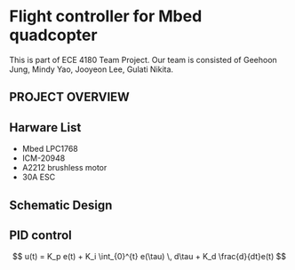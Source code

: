 # Flight controller for Mbed quadcopter
This is part of ECE 4180 Team Project.
Our team is consisted of Geehoon Jung, Mindy Yao, Jooyeon Lee, Gulati Nikita.

## PROJECT OVERVIEW

## Harware List
- Mbed LPC1768
- ICM-20948
- A2212 brushless motor
- 30A ESC

## Schematic Design

## PID control
$$ u(t) = K_p e(t) + K_i \int_{0}^{t} e(\tau) \, d\tau + K_d \frac{d}{dt}e(t) $$
